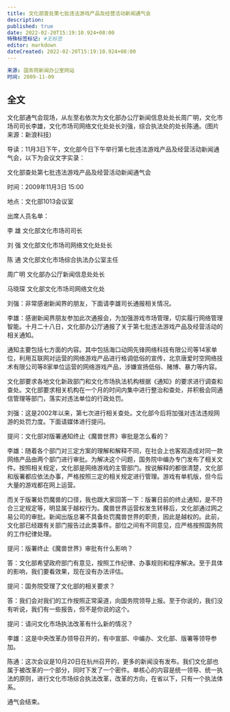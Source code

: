 ```yaml
---
title: 文化部查处第七批违法游戏产品及经营活动新闻通气会
description:
published: true
date: 2022-02-20T15:19:10.924+08:00
特殊标签标记: #无标签
editor: markdown
dateCreated: 2022-02-20T15:19:10.924+08:00
---
```


```YAML
来源: 国务院新闻办公室网站
时间: 2009-11-09
```

## 全文

文化部通气会现场，从左至右依次为文化部办公厅新闻信息处处长周广明，文化市场司司长李雄，文化市场司网络文化处处长刘强，综合执法处的处长陈通。(图片来源：新浪科技)

导读：11月3日下午，文化部今日下午举行第七批违法游戏产品及经营活动新闻通气会，以下为会议文字实录：

文化部查处第七批违法游戏产品及经营活动新闻通气会

时间：2009年11月3日 15:00

地点：文化部1013会议室

出席人员名单：

李 雄 文化部文化市场司司长

刘 强 文化部文化市场司网络文化处处长

陈 通 文化部文化市场综合执法办公室主任

周广明 文化部办公厅新闻信息处处长

马晓琛 文化部文化市场司网络文化处

刘强：非常感谢新闻界的朋友，下面请李雄司长通报相关情况。

李雄：感谢新闻界朋友参加此次通报会，为加强游戏市场管理，切实履行网络管理智能。十月二十八日，文化部办公厅通报了关于第七批违法游戏产品及经营活动的相关通知。

通知主要包括七方面的内容。其中包括海口动网先锋网络科技有限公司等14家单位，利用互联网对运营的网络游戏产品进行格调低俗的宣传，北京唐爱时空网络技术有限公司等8家单位运营的网络游戏产品，涉嫌宣扬低俗、赌博、暴力等内容。

文化部要求各地文化新政部门和文化市场执法机构根据《通知》的要求进行调查和查处。文化部要求相关机构在一个月的时间内集中进行整治和查处，并积极会同通信管理等部门，落实对违法单位的行政处罚。

刘强：这是2002年以来，第七次进行相关查处。文化部今后将加强对违法违规网游的处罚力度。下面请媒体进行提问。

提问：文化部对版署通知终止《魔兽世界》审批是怎么看的？

李雄：随着各个部门对三定方案的理解和解释不同，在社会上也客观造成对同一款网络产品由两个部门进行审批。为解决这个问题，国务院中编办专门发布了相关文件。按照相关规定，文化部是网络游戏的主管部门。按说解释的都很清楚，文化部和版署都应依法办事，严格按照三定的相关规定进行管理。游戏有单机版，但今后大量的游戏都在网上运营。

而关于版署处罚魔兽的口径，我也跟大家回答一下：版署日前的终止通知，是不符合三定规定等，明显属于越权行为。魔兽世界运营权发生转移后，文化部通过网之易公司的审批。新闻出版总署不具备处罚魔兽世界的职责，因此是越权的。此前，文化部已经跟有关部门报告过此类事件。部位之间有不同意见，应严格按照国务院的工作纪律处理。

提问：版署终止《魔兽世界》审批有什么影响？

答：文化部希望政府部门有意见，按照工作纪律、办事规则和程序解决。至于具体的影响，我们要看效果，现在没有办法评估。

提问：国务院受理了文化部的相关要求？

答：我们会对我们的工作按照正常渠道，向国务院领导上报。至于你说的，我们没有听说，我们有一些报告，但不是你说的这个。

提问：请问文化市场执法改革有什么新的情况？

李雄：这是中央改革办领导召开的，有中宣部、中编办、文化部、版署等领导参加。

陈通：这次会议是10月20日在杭州召开的，更多的新闻没有发布。我们文化部也属于被改革的一个部分，同时下发了一个密件。单核心的内容是统一领导、统一执法的原则，进行文化市场综合执法改革，改革的方向，在省以下，只有一个执法体系。

通气会结束。

